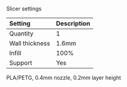Slicer settings

|Setting        |Description             |
|:--------------|:-----------------------|
|Quantity       |1                       |
|Wall thickness |1.6mm                   |
|Infill         |100%                    |
|Support        |Yes                     |


PLA/PETG, 0.4mm nozzle, 0.2mm layer height
